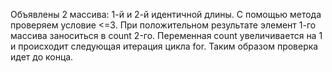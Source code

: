 Объявлены 2 массива: 1-й и 2-й идентичной длины.
С помощью метода проверяем условие <=3. При положительном результате элемент 1-го массива заноситься в count 2-го.
Переменная count увеличивается на 1 и происходит следующая итерация цикла for. Таким образом проверка идет до конца.